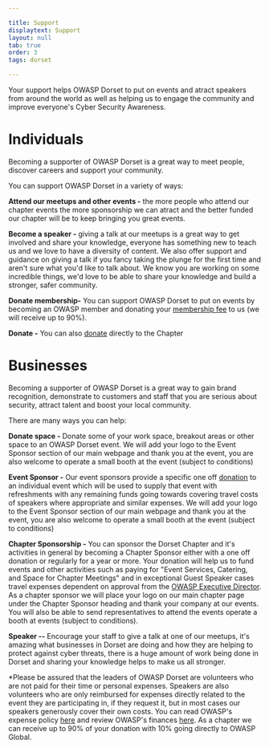 ```yaml
---

title: Support
displaytext: Support
layout: null
tab: true
order: 3
tags: dorset

---
```

Your support helps OWASP Dorset to put on events and atract speakers from around the world as well as helping us to engage the community and improve everyone's Cyber Security Awareness. 

# Individuals
Becoming a supporter of OWASP Dorset is a great way to meet people, discover careers and support your community.

You can support OWASP Dorset in a variety of ways:

**Attend our meetups and other events -** the more people who attend our chapter events the more sponsorship we can atract and the better funded our chapter will be to keep bringing you great events.

**Become a speaker -** giving a talk at our meetups is a great way to get involved and share your knowledge, everyone has something new to teach us and we love to have a diversity of content. We also offer support and guidance on giving a talk if you fancy taking the plunge for the first time and aren't sure what you'd like to talk about. We know you are working on some incredible things, we'd love to be able to share your knowledge and build a stronger, safer community.

**Donate membership-** You can support OWASP Dorset to put on events by becoming an OWASP member and donating your [membership fee](https://owasp.org/membership/) to us (we will receive up to 90%).

**Donate -** You can also [donate](https://owasp.org/donate/?reponame=owasp.github.io) directly to the Chapter

# Businesses

Becoming a supporter of OWASP Dorset is a great way to gain brand recognition, demonstrate to customers and staff that you are serious about security, attract talent and boost your local community.

There are many ways you can help:

**Donate space -** Donate some of your work space, breakout areas or other space to an OWASP Dorset event. We will add your logo to the Event Sponsor section of our main webpage and thank you at the event, you are also welcome to operate a small booth at the event (subject to conditions) 

**Event Sponsor -** Our event sponsors provide a specific one off [donation](https://owasp.org/donate/?reponame=owasp.github.io) to an individual event which will be used to supply that event with refreshments with any remaining funds going towards covering travel costs of speakers where appropriate and similar expenses. We will add your logo to the Event Sponsor section of our main webpage and thank you at the event, you are also welcome to operate a small booth at the event (subject to conditions)

**Chapter Sponsorship -** You can sponsor the Dorset Chapter and it's activities in general by becoming a Chapter Sponsor either with a one off donation or regularly for a year or more. Your donation will help us to fund events and other activities such as paying for "Event Services, Catering, and Space for Chapter Meetings" and in exceptional Guest Speaker cases travel expenses dependent on approval from the [OWASP Executive Director](https://owasp.org/www-policy/operational/expense-reimbursement). As a chapter sponsor we will place your logo on our main chapter page under the Chapter Sponsor heading and thank your company at our events. You will also be able to send representatives to attend the events operate a booth at events (subject to conditions).

**Speaker --** Encourage your staff to give a talk at one of our meetups, it's amazing what businesses in Dorset are doing and how they are helping to protect against cyber threats, there is a huge amount of work being done in Dorset and sharing your knowledge helps to make us all stronger.

*Please be assured that the leaders of OWASP Dorset are volunteers who are not paid for their time or personal expenses. Speakers are also volunteers who are only reimbursed for expenses directly related to the event they are participating in, if they request it, but in most cases our speakers generously cover their own costs. You can read OWASP's expense policy [here](https://owasp.org/www-policy/operational/expense-reimbursement) and review OWASP's finances [here](https://owasp.org/finance/). As a chapter we can receive up to 90% of your donation with 10% going directly to OWASP Global.


